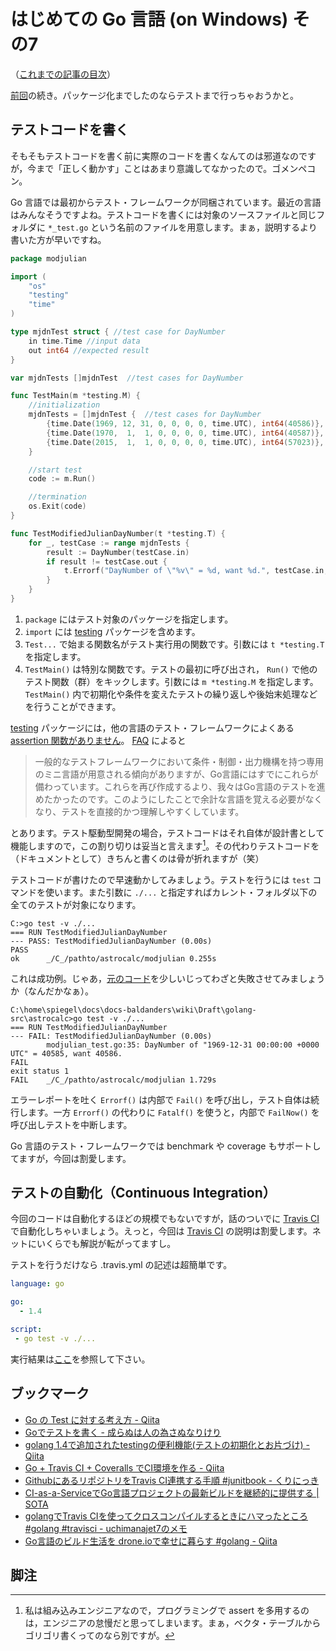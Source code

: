 # はじめての Go 言語 (on Windows) その7

（[これまでの記事の目次](http://qiita.com/spiegel-im-spiegel/items/dca0df389df1470bdbfa#%E7%9B%AE%E6%AC%A1)）

[前回](http://qiita.com/spiegel-im-spiegel/items/404871d2bafd22bdbb90)の続き。パッケージ化までしたのならテストまで行っちゃおうかと。

## テストコードを書く

そもそもテストコードを書く前に実際のコードを書くなんてのは邪道なのですが，今まで「正しく動かす」ことはあまり意識してなかったので。ゴメンペコン。

Go 言語では最初からテスト・フレームワークが同梱されています。最近の言語はみんなそうですよね。テストコードを書くには対象のソースファイルと同じフォルダに `*_test.go` という名前のファイルを用意します。まぁ，説明するより書いた方が早いですね。

```go:modjulian_test.go
package modjulian

import (
	"os"
	"testing"
	"time"
)

type mjdnTest struct { //test case for DayNumber
	in time.Time //input data
	out int64 //expected result
}

var mjdnTests []mjdnTest  //test cases for DayNumber

func TestMain(m *testing.M) {
	//initialization
 	mjdnTests = []mjdnTest {  //test cases for DayNumber
		{time.Date(1969, 12, 31, 0, 0, 0, 0, time.UTC), int64(40586)},
		{time.Date(1970,  1,  1, 0, 0, 0, 0, time.UTC), int64(40587)},
		{time.Date(2015,  1,  1, 0, 0, 0, 0, time.UTC), int64(57023)},
	}

	//start test
    code := m.Run()

	//termination
    os.Exit(code)
}

func TestModifiedJulianDayNumber(t *testing.T) {
	for _, testCase := range mjdnTests {
		result := DayNumber(testCase.in)
		if result != testCase.out {
			t.Errorf("DayNumber of \"%v\" = %d, want %d.", testCase.in, result, testCase.out)
		}
	}
}
```

1. `package` にはテスト対象のパッケージを指定します。
1. `import` には [testing](http://golang.org/pkg/testing/) パッケージを含めます。
1. `Test...` で始まる関数名がテスト実行用の関数です。引数には `t *testing.T` を指定します。
1. `TestMain()` は特別な関数です。テストの最初に呼び出され， `Run()` で他のテスト関数（群）をキックします。引数には `m *testing.M` を指定します。 `TestMain()` 内で初期化や条件を変えたテストの繰り返しや後始末処理などを行うことができます。

[testing](http://golang.org/pkg/testing/) パッケージには，他の言語のテスト・フレームワークによくある [assertion 関数がありません](http://golang.jp/go_faq#assertions)。 [FAQ](http://golang.jp/go_faq#testing_framework) によると

> 一般的なテストフレームワークにおいて条件・制御・出力機構を持つ専用のミニ言語が用意される傾向がありますが、Go言語にはすでにこれらが備わっています。これらを再び作成するより、我々はGo言語のテストを進めたかったのです。このようにしたことで余計な言語を覚える必要がなくなり、テストを直接的かつ理解しやすくしています。

とあります。テスト駆動型開発の場合，テストコードはそれ自体が設計書として機能しますので，この割り切りは妥当と言えます[^1]。その代わりテストコードを（ドキュメントとして）きちんと書くのは骨が折れますが（笑）

[^1]: 私は組み込みエンジニアなので，プログラミングで assert を多用するのは，エンジニアの怠慢だと思ってしまいます。まぁ，ベクタ・テーブルからゴリゴリ書くってのなら別ですが。

テストコードが書けたので早速動かしてみましょう。テストを行うには `test` コマンドを使います。また引数に `./...` と指定すればカレント・フォルダ以下の全てのテストが対象になります。

```shell
C:>go test -v ./...
=== RUN TestModifiedJulianDayNumber
--- PASS: TestModifiedJulianDayNumber (0.00s)
PASS
ok      _/C_/pathto/astrocalc/modjulian 0.255s
```

これは成功例。じゃあ，[元のコード](https://github.com/spiegel-im-spiegel/astrocalc/blob/master/modjulian/modjulian.go)を少しいじってわざと失敗させてみましょうか（なんだかなぁ）。

```shell
C:\home\spiegel\docs\docs-baldanders\wiki\Draft\golang-src\astrocalc>go test -v ./...
=== RUN TestModifiedJulianDayNumber
--- FAIL: TestModifiedJulianDayNumber (0.00s)
        modjulian_test.go:35: DayNumber of "1969-12-31 00:00:00 +0000 UTC" = 40585, want 40586.
FAIL
exit status 1
FAIL    _/C_/pathto/astrocalc/modjulian 1.729s
```

エラーレポートを吐く `Errorf()` は内部で `Fail()` を呼び出し，テスト自体は続行します。一方 `Errorf()` の代わりに `Fatalf()` を使うと，内部で `FailNow()` を呼び出しテストを中断します。

Go 言語のテスト・フレームワークでは benchmark や coverage もサポートしてますが，今回は割愛します。

## テストの自動化（Continuous Integration）

今回のコードは自動化するほどの規模でもないですが，話のついでに [Travis CI] で自動化しちゃいましょう。えっと，今回は [Travis CI] の説明は割愛します。ネットにいくらでも解説が転がってますし。

テストを行うだけなら .travis.yml の記述は超簡単です。

```yaml:.travis.yml
language: go

go:
  - 1.4

script:
 - go test -v ./...
```

実行結果は[ここ](https://travis-ci.org/spiegel-im-spiegel/astrocalc)を参照して下さい。

[Travis CI]: https://travis-ci.org/ "Travis CI - Test and Deploy Your Code with Confidence"

## ブックマーク

- [Go の Test に対する考え方 - Qiita](http://qiita.com/Jxck_/items/8717a5982547cfa54ebc)
- [Goでテストを書く - 成らぬは人の為さぬなりけり](http://straitwalk.hatenablog.com/entry/2014/09/18/232810)
- [golang 1.4で追加されたtestingの便利機能(テストの初期化とお片づけ) - Qiita](http://qiita.com/umisama/items/0d589cca7e89b89c29a8)
- [Go + Travis CI + Coveralls でCI環境を作る - Qiita](http://qiita.com/dmnlk/items/3fb4e0abb98e39fee275)
- [GithubにあるリポジトリをTravis CI連携する手順 #junitbook - くりにっき](http://sue445.hatenablog.com/entry/2013/06/01/170607)
- [CI-as-a-ServiceでGo言語プロジェクトの最新ビルドを継続的に提供する | SOTA](http://deeeet.com/writing/2014/10/16/golang-in-ci-as-a-service/)
- [golangでTravis CIを使ってクロスコンパイルするときにハマったところ #golang #travisci - uchimanajet7のメモ](http://uchimanajet7.hatenablog.com/entry/2015/03/20/211352)
- [Go言語のビルド生活を drone.ioで幸せに暮らす #golang - Qiita](http://qiita.com/atotto/items/b796c31c1755dbec13db)

## 脚注

